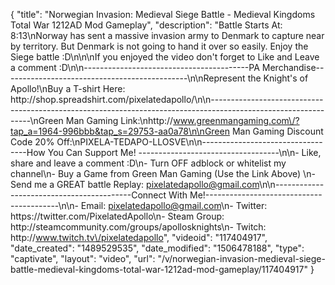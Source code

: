 {
    "title": "Norwegian Invasion: Medieval Siege Battle - Medieval Kingdoms Total War 1212AD Mod Gameplay",
    "description": "Battle Starts At: 8:13\nNorway has sent a massive invasion army to Denmark to capture near by territory.  But Denmark is not going to hand it over so easily.  Enjoy the Siege battle :D\n\n\nIf you enjoyed the video don't forget to Like and Leave a comment :D\n\n-----------------------------------------PA Merchandise----------------------------------------------\n\nRepresent the Knight's of Apollo!\nBuy a T-shirt Here: http:\/\/shop.spreadshirt.com\/pixelatedapollo\/\n\n---------------------------------------------------------------------------------------------------------------\nGreen Man Gaming Link:\nhttp:\/\/www.greenmangaming.com\/?tap_a=1964-996bbb&tap_s=29753-aa0a78\n\nGreen Man Gaming Discount Code 20% Off:\nPIXELA-TEDAPO-LLOSVE\n\n----------------------------------How You Can Support Me! -----------------------------------\n\n- Like, share and leave a comment :D\n- Turn OFF adblock or whitelist my channel\n- Buy a Game from Green Man Gaming (Use the Link Above) \n- Send me a GREAT battle Replay: pixelatedapollo@gmail.com\n\n------------------------------------------Connect With Me!-----------------------------------------\n\n- Email: pixelatedapollo@gmail.com\n- Twitter: https:\/\/twitter.com\/PixelatedApollo\n- Steam Group:  http:\/\/steamcommunity.com\/groups\/apollosknights\n- Twitch: http:\/\/www.twitch.tv\/pixelatedapollo",
    "videoid": "117404917",
    "date_created": "1489529535",
    "date_modified": "1506478188",
    "type": "captivate",
    "layout": "video",
    "url": "\/v\/norwegian-invasion-medieval-siege-battle-medieval-kingdoms-total-war-1212ad-mod-gameplay\/117404917"
}